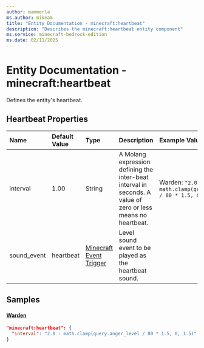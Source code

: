 ```yaml
---
author: mammerla
ms.author: mikeam
title: "Entity Documentation - minecraft:heartbeat"
description: "Describes the minecraft:heartbeat entity component"
ms.service: minecraft-bedrock-edition
ms.date: 02/11/2025 
---
```


# Entity Documentation - minecraft:heartbeat

Defines the entity's heartbeat.


## Heartbeat Properties

|Name       |Default Value |Type |Description |Example Values |
|:----------|:-------------|:----|:-----------|:------------- |
| interval | 1.00 | String | A Molang expression defining the inter-beat interval in seconds. A value of zero or less means no heartbeat. | Warden: `"2.0 - math.clamp(query.anger_level / 80 * 1.5, 0, 1.5)"` | 
| sound_event | heartbeat | [Minecraft Event Trigger](../Definitions/NestedTables/triggers.md) | Level sound event to be played as the heartbeat sound. |  | 

## Samples

#### [Warden](https://github.com/Mojang/bedrock-samples/tree/preview/behavior_pack/entities/warden.json)


```json
"minecraft:heartbeat": {
  "interval": "2.0 - math.clamp(query.anger_level / 80 * 1.5, 0, 1.5)"
}
```

